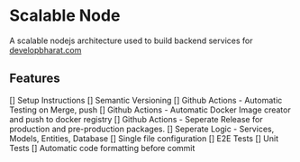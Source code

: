 # Scalable Node

A scalable nodejs architecture used to build backend services for [developbharat.com](https://developbharat.com)

## Features

[] Setup Instructions
[] Semantic Versioning
[] Github Actions - Automatic Testing on Merge, push
[] Github Actions - Automatic Docker Image creator and push to docker registry
[] Github Actions - Seperate Release for production and pre-production packages.
[] Seperate Logic - Services, Models, Entities, Database
[] Single file configuration
[] E2E Tests
[] Unit Tests
[] Automatic code formatting before commit
